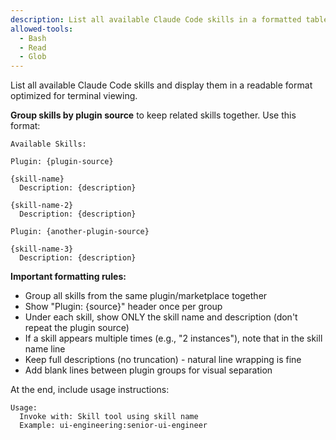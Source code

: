 ```yaml
---
description: List all available Claude Code skills in a formatted table
allowed-tools:
  - Bash
  - Read
  - Glob
---
```


List all available Claude Code skills and display them in a readable format optimized for terminal viewing.

**Group skills by plugin source** to keep related skills together. Use this format:

```
Available Skills:

Plugin: {plugin-source}

{skill-name}
  Description: {description}

{skill-name-2}
  Description: {description}

Plugin: {another-plugin-source}

{skill-name-3}
  Description: {description}
```

**Important formatting rules:**
- Group all skills from the same plugin/marketplace together
- Show "Plugin: {source}" header once per group
- Under each skill, show ONLY the skill name and description (don't repeat the plugin source)
- If a skill appears multiple times (e.g., "2 instances"), note that in the skill name line
- Keep full descriptions (no truncation) - natural line wrapping is fine
- Add blank lines between plugin groups for visual separation

At the end, include usage instructions:
```
Usage:
  Invoke with: Skill tool using skill name
  Example: ui-engineering:senior-ui-engineer
```
